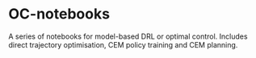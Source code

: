 # OC-notebooks
A series of notebooks for model-based DRL or optimal control. Includes direct trajectory optimisation, CEM policy training and CEM planning.
